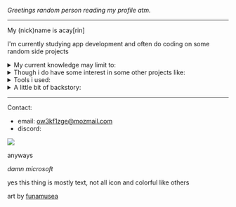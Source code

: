 _Greetings random person reading my profile atm._

<hr>

My (nick)name is acay[rin]

I'm currently studying app development and often do coding on some random side projects

<details>
  <summary>My current knowledge may limit to:</summary>
  
  - typescript
  - react
  - c# + unity
  - java
  - kotlin
  - html & scss
  - yaml + json (for config)
  - php*
  - mysql*
  - mongodb*
  - key-value based db (like redis or firebase)*
</details>

<details>
  <summary>Though i do have some interest in some other projects like:</summary>
  
  - [v lang](https://github.com/vlang/v)
  - rust
  - c/c++
  - go*
  - lua
  - python* (cuz of Artificial Inteligence overtaking the industry)
  - graphql*
  - ...
  </details>

<details>
  <summary>Tools i used:</summary>
  
  - nodejs (would like to switch to [bun](https://bun.sh) soon)
  - vscodium (libre version of vscode)
  - (basic) git
  - neovim
  - intellij idea / android studio
  - (used to) eclipse ide for java
  - (basic) gimp / krita to edit some ~~stolen~~ artworks
  - unity (basic 2D only)
  - ...
  - windows (slimmed ver. by AtlasOS)
  - linux (Arch is prefered, but Debian-based also works)
  - ...
  - [vercel](https://vercel.com)
  - [fly](https://fly.io)
  - [railway](https://railway.app)
  </details>

<details>
  <summary>A little bit of backstory:</summary>
  
  Roughly around 2014 i started to mess around with forum softwares like myBB/phpBB/xenforo/etc. and at some point i started making similar 
  app with some basic HTML and PHP, and then proceeded to make apps like directory management and api for user authenticating something that i'd forgotten about. 
  It's already been at least 6 years since the last time i ever touched PHP.

  2015 was when i started liking minecraft, playing around single player and some cracked multiplayer servers like teamextrememc, exgm, craftrealms, etc.
  Not until 2017 that i started hosting some of my own minecraft servers (tho they were never opened to the public)
  and there i got interested in bukkit plugin development and started learning java to write my own plugins. It was rough at first but i did
  manage to make around 3-4 plugins which only one left exist in my private gitlab repo.

  Some interesting websites caught my attenion around 2018 and there i started learning some more basic HTML/CSS/JS. I ended up making a log parser for minecraft,
  copied (as in reusing one's design, not stealing code) a minecraft server web frontend (that didn't go well to a server co-owner at the time so i had to
  take it down) and a personal interactable website with a music player, visualizer, key shortcuts and other things. 
  It was probably my most ambiguos and hell-ish project i made but sadly i wasn't able to retrieve its source code due to unknown reasons.
  
  As for typescript (or javascript), i just noticed nodejs being very popular lately so i kinda learned it ~~half-heartedly~~ for no reason at all, 
  and my first node app was a bot for discord apparently.
  
  For the rest, i learned Kotlin while partaking classes about mobile app dev (they teached in Java but i went with Kotlin instead).
  And for C# - it is a requirement for learning on how to use the Unity engine.
</details>

<hr>

Contact:
- email: ow3kf1zge@mozmail.com
- discord:
<img src='https://discord.c99.nl/widget/theme-4/448046610723766273.png'>

anyways

 _damn microsoft_
 
 yes this thing is mostly text, not all icon and colorful like others
 
 art by [funamusea](http://skeb.jp/@funamusea)
